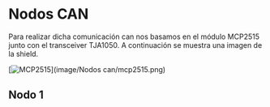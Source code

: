 # Nodos CAN
Para realizar dicha comunicación can nos basamos en el módulo MCP2515 junto con el transceiver TJA1050. A continuación se muestra una imagen de la shield.

[![MCP2515](MCP2515 "Módulo CAN Arduino")](image/Nodos can/mcp2515.png)

## Nodo 1
